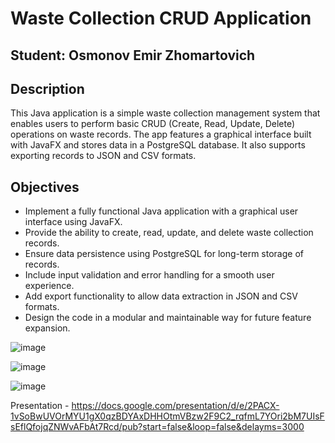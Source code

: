 # Waste Collection CRUD Application

## Student: Osmonov Emir Zhomartovich

## Description
This Java application is a simple waste collection management system that enables users to perform basic CRUD (Create, Read, Update, Delete) operations on waste records. The app features a graphical interface built with JavaFX and stores data in a PostgreSQL database. It also supports exporting records to JSON and CSV formats.

## Objectives
- Implement a fully functional Java application with a graphical user interface using JavaFX.
- Provide the ability to create, read, update, and delete waste collection records.
- Ensure data persistence using PostgreSQL for long-term storage of records.
- Include input validation and error handling for a smooth user experience.
- Add export functionality to allow data extraction in JSON and CSV formats.
- Design the code in a modular and maintainable way for future feature expansion.


![image](https://github.com/user-attachments/assets/2a37cce6-5612-4ebb-b51d-6c3a65a58e79)



![image](https://github.com/user-attachments/assets/19975b08-8435-4dcf-90e7-295407adeb45)




![image](https://github.com/user-attachments/assets/e29ec84e-eeab-43af-8df0-5e7a5312185d)




Presentation - https://docs.google.com/presentation/d/e/2PACX-1vSoBwUVOrMYU1gX0qzBDYAxDHHOtmVBzw2F9C2_rqfmL7YOri2bM7UIsFsEflQfojqZNWvAFbAt7Rcd/pub?start=false&loop=false&delayms=3000
